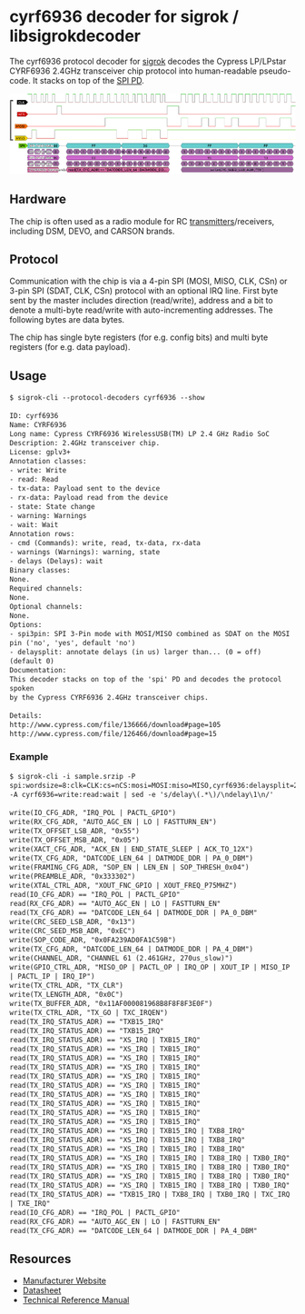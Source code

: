 # cyrf6936 decoder for sigrok / libsigrokdecoder

The cyrf6936 protocol decoder for [sigrok](http://sigrok.org/wiki/Protocol_decoders) decodes the Cypress LP/LPstar CYRF6936 2.4GHz transceiver chip protocol into human-readable pseudo-code.
It stacks on top of the [SPI PD](http://sigrok.org/wiki/Protocol_decoder:Spi).

![Pulseview screenshot cyrf6936 decoder](screenshot_pulseview.png)

## Hardware

The chip is often used as a radio module for RC [transmitters](https://github.com/pascallanger/DIY-Multiprotocol-TX-Module)/receivers, including DSM, DEVO, and CARSON brands.

## Protocol

Communication with the chip is via a 4-pin SPI (MOSI, MISO, CLK, CSn) or 3-pin SPI (SDAT, CLK, CSn) protocol with an optional IRQ line.
First byte sent by the master includes direction (read/write), address and a bit to denote a multi-byte read/write with auto-incrementing addresses.
The following bytes are data bytes.

The chip has single byte registers (for e.g. config bits) and multi byte registers (for e.g. data payload).

## Usage

```
$ sigrok-cli --protocol-decoders cyrf6936 --show

ID: cyrf6936
Name: CYRF6936
Long name: Cypress CYRF6936 WirelessUSB(TM) LP 2.4 GHz Radio SoC
Description: 2.4GHz transceiver chip.
License: gplv3+
Annotation classes:
- write: Write
- read: Read
- tx-data: Payload sent to the device
- rx-data: Payload read from the device
- state: State change
- warning: Warnings
- wait: Wait
Annotation rows:
- cmd (Commands): write, read, tx-data, rx-data
- warnings (Warnings): warning, state
- delays (Delays): wait
Binary classes:
None.
Required channels:
None.
Optional channels:
None.
Options:
- spi3pin: SPI 3-Pin mode with MOSI/MISO combined as SDAT on the MOSI pin ('no', 'yes', default 'no')
- delaysplit: annotate delays (in us) larger than... (0 = off) (default 0)
Documentation:
This decoder stacks on top of the 'spi' PD and decodes the protocol spoken
by the Cypress CYRF6936 2.4GHz transceiver chips.

Details:
http://www.cypress.com/file/136666/download#page=105
http://www.cypress.com/file/126466/download#page=15
```

### Example
```
$ sigrok-cli -i sample.srzip -P spi:wordsize=8:clk=CLK:cs=nCS:mosi=MOSI:miso=MISO,cyrf6936:delaysplit=2000 -A cyrf6936=write:read:wait | sed -e 's/delay\(.*\)/\ndelay\1\n/' 

write(IO_CFG_ADR, "IRQ_POL | PACTL_GPIO")
write(RX_CFG_ADR, "AUTO_AGC_EN | LO | FASTTURN_EN")
write(TX_OFFSET_LSB_ADR, "0x55")
write(TX_OFFSET_MSB_ADR, "0x05")
write(XACT_CFG_ADR, "ACK_EN | END_STATE_SLEEP | ACK_TO_12X")
write(TX_CFG_ADR, "DATCODE_LEN_64 | DATMODE_DDR | PA_0_DBM")
write(FRAMING_CFG_ADR, "SOP_EN | LEN_EN | SOP_THRESH_0x04")
write(PREAMBLE_ADR, "0x333302")
write(XTAL_CTRL_ADR, "XOUT_FNC_GPIO | XOUT_FREQ_P75MHZ")
read(IO_CFG_ADR) == "IRQ_POL | PACTL_GPIO"
read(RX_CFG_ADR) == "AUTO_AGC_EN | LO | FASTTURN_EN"
read(TX_CFG_ADR) == "DATCODE_LEN_64 | DATMODE_DDR | PA_0_DBM"
write(CRC_SEED_LSB_ADR, "0x13")
write(CRC_SEED_MSB_ADR, "0xEC")
write(SOP_CODE_ADR, "0x0FA239AD0FA1C59B")
write(TX_CFG_ADR, "DATCODE_LEN_64 | DATMODE_DDR | PA_4_DBM")
write(CHANNEL_ADR, "CHANNEL 61 (2.461GHz, 270us_slow)")
write(GPIO_CTRL_ADR, "MISO_OP | PACTL_OP | IRQ_OP | XOUT_IP | MISO_IP | PACTL_IP | IRQ_IP")
write(TX_CTRL_ADR, "TX_CLR")
write(TX_LENGTH_ADR, "0x0C")
write(TX_BUFFER_ADR, "0x11AF000081968B8F8F8F3E0F")
write(TX_CTRL_ADR, "TX_GO | TXC_IRQEN")
read(TX_IRQ_STATUS_ADR) == "TXB15_IRQ"
read(TX_IRQ_STATUS_ADR) == "TXB15_IRQ"
read(TX_IRQ_STATUS_ADR) == "XS_IRQ | TXB15_IRQ"
read(TX_IRQ_STATUS_ADR) == "XS_IRQ | TXB15_IRQ"
read(TX_IRQ_STATUS_ADR) == "XS_IRQ | TXB15_IRQ"
read(TX_IRQ_STATUS_ADR) == "XS_IRQ | TXB15_IRQ"
read(TX_IRQ_STATUS_ADR) == "XS_IRQ | TXB15_IRQ"
read(TX_IRQ_STATUS_ADR) == "XS_IRQ | TXB15_IRQ"
read(TX_IRQ_STATUS_ADR) == "XS_IRQ | TXB15_IRQ"
read(TX_IRQ_STATUS_ADR) == "XS_IRQ | TXB15_IRQ"
read(TX_IRQ_STATUS_ADR) == "XS_IRQ | TXB15_IRQ"
read(TX_IRQ_STATUS_ADR) == "XS_IRQ | TXB15_IRQ"
read(TX_IRQ_STATUS_ADR) == "XS_IRQ | TXB15_IRQ | TXB8_IRQ"
read(TX_IRQ_STATUS_ADR) == "XS_IRQ | TXB15_IRQ | TXB8_IRQ"
read(TX_IRQ_STATUS_ADR) == "XS_IRQ | TXB15_IRQ | TXB8_IRQ"
read(TX_IRQ_STATUS_ADR) == "XS_IRQ | TXB15_IRQ | TXB8_IRQ | TXB0_IRQ"
read(TX_IRQ_STATUS_ADR) == "XS_IRQ | TXB15_IRQ | TXB8_IRQ | TXB0_IRQ"
read(TX_IRQ_STATUS_ADR) == "XS_IRQ | TXB15_IRQ | TXB8_IRQ | TXB0_IRQ"
read(TX_IRQ_STATUS_ADR) == "XS_IRQ | TXB15_IRQ | TXB8_IRQ | TXB0_IRQ"
read(TX_IRQ_STATUS_ADR) == "TXB15_IRQ | TXB8_IRQ | TXB0_IRQ | TXC_IRQ | TXE_IRQ"
read(IO_CFG_ADR) == "IRQ_POL | PACTL_GPIO"
read(RX_CFG_ADR) == "AUTO_AGC_EN | LO | FASTTURN_EN"
read(TX_CFG_ADR) == "DATCODE_LEN_64 | DATMODE_DDR | PA_4_DBM"
```

## Resources
* [Manufacturer Website](http://www.cypress.com/part/cyrf6936-40ltxc)
* [Datasheet](http://www.cypress.com/file/126466/download)
* [Technical Reference Manual](http://www.cypress.com/file/136666/download)
